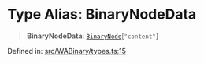 # Type Alias: BinaryNodeData

> **BinaryNodeData**: [`BinaryNode`](BinaryNode.md)\[`"content"`\]

Defined in: [src/WABinary/types.ts:15](https://github.com/Fokusdotid/bail/blob/c004679536d41fcf32da31cecf70d3991dfa31b5/src/WABinary/types.ts#L15)
